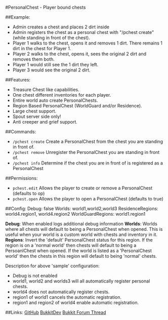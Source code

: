 #PersonalChest - Player bound chests

##Example:
* Admin creates a chest and places 2 dirt inside
* Admin registers the chest as a personal chest with "/pchest create" (while standing in front of the chest).
* Player 1 walks to the chest, opens it and removes 1 dirt. There remains 1 dirt in the chest for Player 1.
* Player 2 walks to the chest, opens it, sees the original 2 dirt and removes them both.
* Player 1 would still see the 1 dirt they left.
* Player 3 would see the original 2 dirt.

##Features:
* Treasure Chest like capabilities.
* One chest different inventories for each player.
* Entire world auto create PersonalChests.
* Region Based PersonalChest (WorldGuard and/or Residence).
* Large chest support.
* Spout server side only!
* Anti creeper and grief support.

##Commands:
* `/pchest create`
Create a PersonalChest from the chest you are standing in front of.
* `/pchest remove`
Unregister the PersonalChest you are standing in front of.
* `/pchest info`
Determine if the chest you are in front of is registered as a PersonalChest

##Permissions:
* `pchest.edit`
Allows the player to create or remove a PersonalChest (defaults to op)
* `pchest.open`
Allows the player to open a PersonalChest (defaults to true)

##Config:
    Debug: false
    Worlds: world1,world2,world3
    ResidenceRegions: world4.region1, world4.region2
    WorldGuardRegions: world1.region1

**Debug**: When enabled logs additional debug information
**Worlds**: Worlds where all chests will default to being a PersonalChest when opened.
This is useful when your world is a custom world with chests and inventory in it.
**Regions**: Invert the 'default' PersonalChest status for this region. If the region is on a 'normal world' then chests
will default to being a PersoanlChest when opened. If the world is listed as a 'PersonalChest world' then the chests in
this region will default to being 'normal' chests.

Description for above 'sample' configuration:
* Debug is not enabled
* world1, world2 and worlds3 will all automatically register personal chests.
* world4 does not automatically register chests.
* region1 of world1 cancels the automatic registration.
* region1 and region2 of world4 enable automatic registration.

##Links:
[GitHub](https://github.com/rodeyseijkens/PersonalChest)
[BukkitDev](http://dev.bukkit.org/server-mods/personalchest/)
[Bukkit Forum Thread](http://forums.bukkit.org/threads/mech-fun-personalchests-v1-0-4-player-bound-chests-permissions-spout-1337.24980/)

